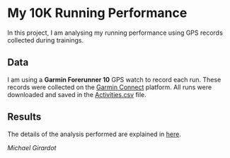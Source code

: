 # My 10K Running Performance

In this project, I am analysing my running performance using GPS records collected during trainings.

## Data

I am using a __Garmin Forerunner 10__ GPS watch to record each run. These records were collected on the [Garmin Connect](https://connect.garmin.com/fr-FR/) platform. All runs were downloaded and saved in the [Activities.csv](https://github.com/mgirardot/Running/blob/master/Activities.csv) file.

## Results

The details of the analysis performed are explained in [here](http://mgirardot/github.io/Running).

 _Michael Girardot_
